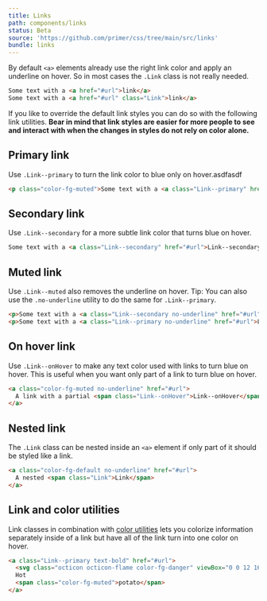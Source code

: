 ```yaml
---
title: Links
path: components/links
status: Beta
source: 'https://github.com/primer/css/tree/main/src/links'
bundle: links
---
```


By default `<a>` elements already use the right link color and apply an underline on hover. So in most cases the `.Link` class is not really needed.

```html live
Some text with a <a href="#url">link</a>
Some text with a <a href="#url" class="Link">link</a>
```

If you like to override the default link styles you can do so with the following link utilities. **Bear in mind that link styles are easier for more people to see and interact with when the changes in styles do not rely on color alone.**

## Primary link

Use `.Link--primary` to turn the link color to blue only on hover.asdfasdf

```html live
<p class="color-fg-muted">Some text with a <a class="Link--primary" href="#url">Link--primary</a></p>
```

## Secondary link

Use `.Link--secondary` for a more subtle link color that turns blue on hover.

```html live
Some text with a <a class="Link--secondary" href="#url">Link--secondary</a>
```

## Muted link

Use `.Link--muted` also removes the underline on hover. Tip: You can also use the `.no-underline` utility to do the same for `.Link--primary`.

```html live
<p>Some text with a <a class="Link--secondary no-underline" href="#url">Link--muted</a></p>
<p>Some text with a <a class="Link--primary no-underline" href="#url">Link--primary no-underline</a></p>
```

## On hover link

Use `.Link--onHover` to make any text color used with links to turn blue on hover. This is useful when you want only part of a link to turn blue on hover.

```html live
<a class="color-fg-muted no-underline" href="#url">
  A link with a partial <span class="Link--onHover">Link--onHover</span>
</a>
```

## Nested link

The `.Link` class can be nested inside an `<a>` element if only part of it should be styled like a link.

```html live
<a class="color-fg-default no-underline" href="#url">
  A nested <span class="Link">Link</span>
</a>
```

## Link and color utilities

Link classes in combination with [color utilities](../utilities/colors) lets you colorize information separately inside of a link but have all of the link turn into one color on hover.

```html live
<a class="Link--primary text-bold" href="#url">
  <svg class="octicon octicon-flame color-fg-danger" viewBox="0 0 12 16" version="1.1" width="12" height="16" aria-hidden="true"><path fill-rule="evenodd" d="M5.05.31c.81 2.17.41 3.38-.52 4.31C3.55 5.67 1.98 6.45.9 7.98c-1.45 2.05-1.7 6.53 3.53 7.7-2.2-1.16-2.67-4.52-.3-6.61-.61 2.03.53 3.33 1.94 2.86 1.39-.47 2.3.53 2.27 1.67-.02.78-.31 1.44-1.13 1.81 3.42-.59 4.78-3.42 4.78-5.56 0-2.84-2.53-3.22-1.25-5.61-1.52.13-2.03 1.13-1.89 2.75.09 1.08-1.02 1.8-1.86 1.33-.67-.41-.66-1.19-.06-1.78C8.18 5.31 8.68 2.45 5.05.32L5.03.3l.02.01z"></path></svg>
  Hot
  <span class="color-fg-muted">potato</span>
</a>
```
